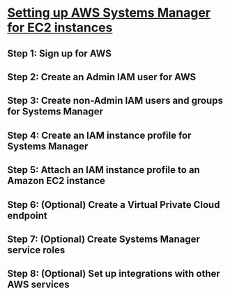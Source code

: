 # [Setting up AWS Systems Manager for EC2 instances](https://docs.aws.amazon.com/systems-manager/latest/userguide/systems-manager-setting-up-ec2.html)

## Step 1: Sign up for AWS
## Step 2: Create an Admin IAM user for AWS
## Step 3: Create non-Admin IAM users and groups for Systems Manager
## Step 4: Create an IAM instance profile for Systems Manager
## Step 5: Attach an IAM instance profile to an Amazon EC2 instance
## Step 6: (Optional) Create a Virtual Private Cloud endpoint
## Step 7: (Optional) Create Systems Manager service roles
## Step 8: (Optional) Set up integrations with other AWS services
<!--stackedit_data:
eyJoaXN0b3J5IjpbLTEzNTY3OTUyNjRdfQ==
-->